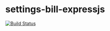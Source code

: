 # settings-bill-expressjs
[![Build Status](https://travis-ci.org/tersiakoetzee/settings-bill-expressjs.svg?branch=master)](https://travis-ci.org/tersiakoetzee/settings-bill-expressjs)
